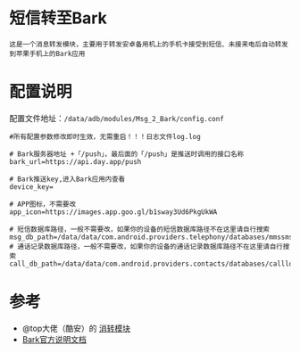 # 短信转至Bark

`这是一个消息转发模块，主要用于转发安卓备用机上的手机卡接受到短信、未接来电后自动转发到苹果手机上的Bark应用`



# 配置说明

配置文件地址：`/data/adb/modules/Msg_2_Bark/config.conf`

```yara
#所有配置参数修改即时生效，无需重启！！！日志文件log.log

# Bark服务器地址 +「/push」，最后面的「/push」是推送时调用的接口名称
bark_url=https://api.day.app/push

# Bark推送key,进入Bark应用内查看
device_key=

# APP图标，不需要改
app_icon=https://images.app.goo.gl/b1sway3Ud6PkgUkWA

# 短信数据库路径，一般不需要改，如果你的设备的短信数据库路径不在这里请自行搜索
msg_db_path=/data/data/com.android.providers.telephony/databases/mmssms.db
# 通话记录数据库路径，一般不需要改，如果你的设备的通话记录数据库路径不在这里请自行搜索
call_db_path=/data/data/com.android.providers.contacts/databases/calllog.db

```



# 参考

- @top大佬（酷安）的 [消转模块](https://github.com/410154425/Message_Forwarding)
- [Bark官方说明文档](https://bark.day.app/#/?id=bark)
